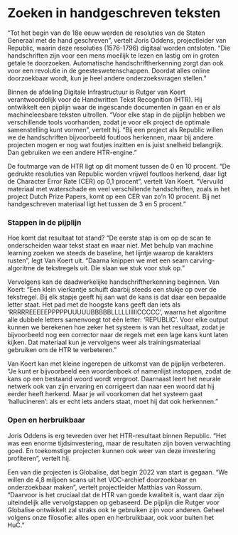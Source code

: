 # Zoeken in handgeschreven teksten

“Tot het begin van de 18e eeuw werden de resoluties van de Staten Generaal met de hand geschreven”, vertelt Joris Oddens, projectleider van Republic, waarin deze resoluties (1576-1796) digitaal worden ontsloten. “Die handschriften zijn voor een mens moeilijk te lezen en lastig om in groten getale te doorzoeken. Automatische handschriftherkenning zorgt dan ook voor een revolutie in de geesteswetenschappen. Doordat alles online doorzoekbaar wordt, kun je heel andere onderzoeksvragen stellen.”

Binnen de afdeling Digitale Infrastructuur is Rutger van Koert verantwoordelijk voor de Handwritten Tekst Recognition (HTR). Hij ontwikkelt een pijplijn waar de ingescande documenten in gaan en er als machineleesbare teksten uitrollen. “Voor elke stap in de pijplijn hebben we verschillende tools voorhanden, zodat je voor elk project de optimale samenstelling kunt vormen”, vertelt hij. “Bij een project als Republic willen we de handschriften bijvoorbeeld foutloos herkennen, maar bij andere projecten mogen er nog wat foutjes inzitten en is juist snelheid belangrijk. Dan gebruiken we een andere HTR-engine.”

De foutmarge van de HTR ligt op dit moment tussen de 0 en 10 procent. “De gedrukte resoluties van Republic worden vrijwel foutloos herkend, daar ligt de Character Error Rate (CER) op 0,1 procent”, vertelt Van Koert. “Vervuild materiaal met waterschade en veel verschillende handschriften, zoals in het project Dutch Prize Papers, komt op een CER van zo’n 10 procent. Bij net handgeschreven materiaal ligt het tussen de 3 en 5 procent.”

### Stappen in de pijplijn 

Hoe komt dat resultaat tot stand? “De eerste stap is om op de scan te onderscheiden waar tekst staat en waar niet. Met behulp van machine learning zoeken we steeds de baseline, het lijntje waarop de karakters rusten”, legt Van Koert uit. “Daarna knippen we met een seam carving-algoritme de tekstregels uit. Die slaan we stuk voor stuk op.”

Vervolgens kan de daadwerkelijke handschriftherkenning beginnen. Van Koert: “Een klein vierkantje schuift daarbij steeds een stukje op over de tekstregel. Bij elk stapje geeft hij aan wat de kans is dat daar een bepaalde letter staat. Het pad met de hoogste kans geeft dan iets als ‘RRRRREEEEEPPPPPUUUUUBBBBBLLLLLIIIIICCCCC’, waarna het algoritme alle dubbele letters samenvoegt tot één letter: ‘REPUBLIC’. Voor elke output kunnen we berekenen hoe zeker het systeem is van het resultaat, zodat je bijvoorbeeld nog een corrector naar de regels met een lage kans kunt laten kijken. Dat materiaal kun je vervolgens weer als trainingsmateriaal gebruiken om de HTR te verbeteren.”

Van Koert kan met kleine ingerepen de uitkomst van de pijplijn verbeteren. “Je kunt er bijvoorbeeld een woordenboek of namenlijst instoppen, zodat de kans op een bestaand woord wordt vergroot. Daarnaast leert het neurale netwerk ook van zijn ervaring en corrigeert dan naar een woord dat hij eerder heeft herkend. Maar je wil voorkomen dat het systeem gaat ‘hallucineren’: als er echt iets anders staat, moet hij dat ook herkennen.”

### Open en herbruikbaar

Joris Oddens is erg tevreden over het HTR-resultaat binnen Republic. “Het was een enorme tijdsinvestering, maar de resultaten zijn boven verwachting goed. En toekomstige projecten kunnen ook weer van deze investering profiteren”, vertelt hij.

Een van die projecten is Globalise, dat begin 2022 van start is gegaan. “We willen de 4,8 miljoen scans uit het VOC-archief doorzoekbaar en onderzoekbaar maken”, vertelt projectleider Matthias van Rossum. “Daarvoor is het cruciaal dat de HTR van goede kwaliteit is, want daar zijn uiteindelijk alle vervolgstappen op gebaseerd. De pijplijn die Rutger voor Globalise ontwikkelt zal straks ook te gebruiken zijn voor anderen. Geheel volgens onze filosofie: alles open en herbruikbaar, ook voor buiten het HuC.”

